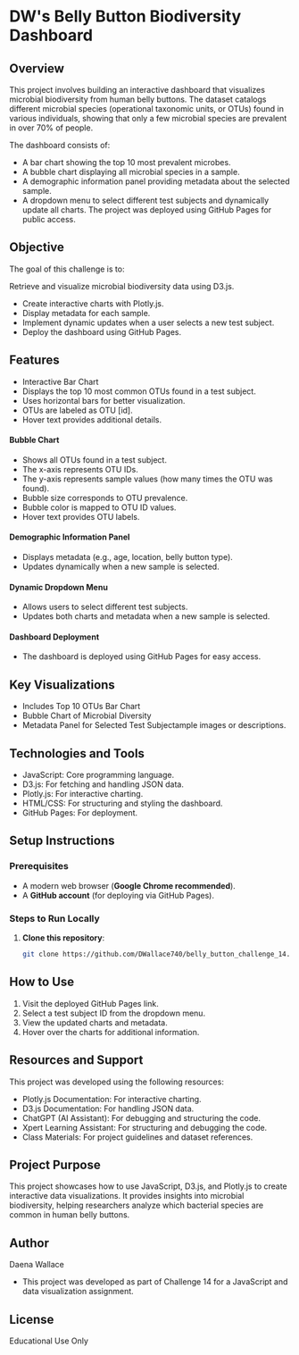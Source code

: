 # DW's Belly Button Biodiversity Dashboard

## Overview
This project involves building an interactive dashboard that visualizes microbial biodiversity from human belly buttons. The dataset catalogs different microbial species (operational taxonomic units, or OTUs) found in various individuals, showing that only a few microbial species are prevalent in over 70% of people.

The dashboard consists of:
- A bar chart showing the top 10 most prevalent microbes.
- A bubble chart displaying all microbial species in a sample.
- A demographic information panel providing metadata about the selected sample.
- A dropdown menu to select different test subjects and dynamically update all charts.
The project was deployed using GitHub Pages for public access.

## Objective
The goal of this challenge is to:

Retrieve and visualize microbial biodiversity data using D3.js.
- Create interactive charts with Plotly.js.
- Display metadata for each sample.
- Implement dynamic updates when a user selects a new test subject.
- Deploy the dashboard using GitHub Pages.

## Features
- Interactive Bar Chart
- Displays the top 10 most common OTUs found in a test subject.
- Uses horizontal bars for better visualization.
- OTUs are labeled as OTU [id].
- Hover text provides additional details.

#### Bubble Chart
- Shows all OTUs found in a test subject.
- The x-axis represents OTU IDs.
- The y-axis represents sample values (how many times the OTU was found).
- Bubble size corresponds to OTU prevalence.
- Bubble color is mapped to OTU ID values.
- Hover text provides OTU labels.

#### Demographic Information Panel
- Displays metadata (e.g., age, location, belly button type).
- Updates dynamically when a new sample is selected.

#### Dynamic Dropdown Menu
- Allows users to select different test subjects.
- Updates both charts and metadata when a new sample is selected.

#### Dashboard Deployment
- The dashboard is deployed using GitHub Pages for easy access.


## Key Visualizations
- Includes Top 10 OTUs Bar Chart
- Bubble Chart of Microbial Diversity
- Metadata Panel for Selected Test Subjectample images or descriptions.

## Technologies and Tools
- JavaScript: Core programming language.
- D3.js: For fetching and handling JSON data.
- Plotly.js: For interactive charting.
- HTML/CSS: For structuring and styling the dashboard.
- GitHub Pages: For deployment.

## Setup Instructions
### **Prerequisites**
- A modern web browser (**Google Chrome recommended**).
- A **GitHub account** (for deploying via GitHub Pages).

### **Steps to Run Locally**
1. **Clone this repository**:
   ```bash
   git clone https://github.com/DWallace740/belly_button_challenge_14.git

## How to Use
1. Visit the deployed GitHub Pages link.
2. Select a test subject ID from the dropdown menu.
3. View the updated charts and metadata.
4. Hover over the charts for additional information.

## Resources and Support
This project was developed using the following resources:

- Plotly.js Documentation: For interactive charting.
- D3.js Documentation: For handling JSON data.
- ChatGPT (AI Assistant): For debugging and structuring the code.
- Xpert Learning Assistant: For structuring and debugging the code.
- Class Materials: For project guidelines and dataset references.

## Project Purpose
This project showcases how to use JavaScript, D3.js, and Plotly.js to create interactive data visualizations. It provides insights into microbial biodiversity, helping researchers analyze which bacterial species are common in human belly buttons.

## Author
Daena Wallace 
- This project was developed as part of Challenge 14 for a JavaScript and data visualization assignment.

## License
Educational Use Only